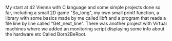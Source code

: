 My start at 42 Vienna with C language and some simple projects done so far, including a small 2D game "So_long", my own small printf function, a library with some basics made by me called libft and a program that reads a file line by line called "Get_next_line".
There was another project with Virtual machines where we added an monitoring script displaying some info about the hardware etc Called Born2BeRoot.
